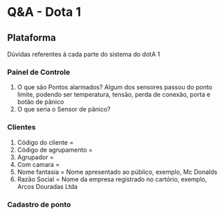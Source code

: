 # Q&A - Dota 1 

## Plataforma

Dúvidas referentes à cada parte do sistema do dotA 1

### Painel de Controle

1. O que são Pontos alarmados? Algum dos sensores passou do ponto limite, podendo ser temperatura, tensão, perda de conexão, porta e botão de pânico
2. O que seria o Sensor de pânico? 

### Clientes

1. Código do cliente = 
2. Código de agrupamento =
3. Agrupador = 
4. Com camara = 
5. Nome fantasia = Nome apresentado ao público, exemplo, Mc Donalds
6. Razão Social = Nome da empresa registrado no cartório, exemplo, Arcos Douradas Ltda

### Cadastro de ponto
<!--stackedit_data:
eyJoaXN0b3J5IjpbLTE5NTQ4Mjk0ODYsNjY5Mjc5NTA2XX0=
-->